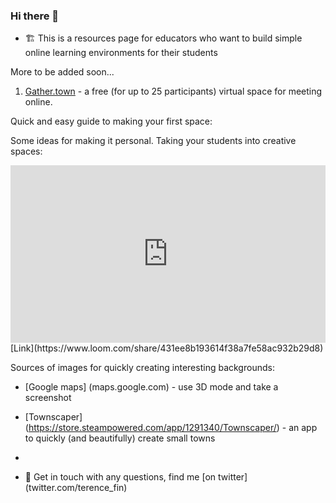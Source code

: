 ### Hi there 👋

<!--
**terencefn/terencefn** is a ✨ _special_ ✨ repository because its `README.md` (this file) appears on your GitHub profile.

-->

- 🏗️ This is a resources page for educators who want to build simple online learning environments for their students

More to be added soon...

1) [Gather.town](Gather.town) - a free (for up to 25 participants) virtual space for meeting online.

Quick and easy guide to making your first space:




Some ideas for making it personal. Taking your students into creative spaces: 

<div style="position: relative; padding-bottom: 56.25%; height: 0;"><iframe src="https://www.loom.com/embed/431ee8b193614f38a7fe58ac932b29d8" frameborder="0" webkitallowfullscreen mozallowfullscreen allowfullscreen style="position: absolute; top: 0; left: 0; width: 100%; height: 100%;"></iframe></div>
[Link](https://www.loom.com/share/431ee8b193614f38a7fe58ac932b29d8)

Sources of images for quickly creating interesting backgrounds:
- [Google maps] (maps.google.com) - use 3D mode and take a screenshot
- [Townscaper] (https://store.steampowered.com/app/1291340/Townscaper/) - an app to quickly (and beautifully) create small towns
- 

- 💬 Get in touch with any questions, find me [on twitter] (twitter.com/terence_fin)


